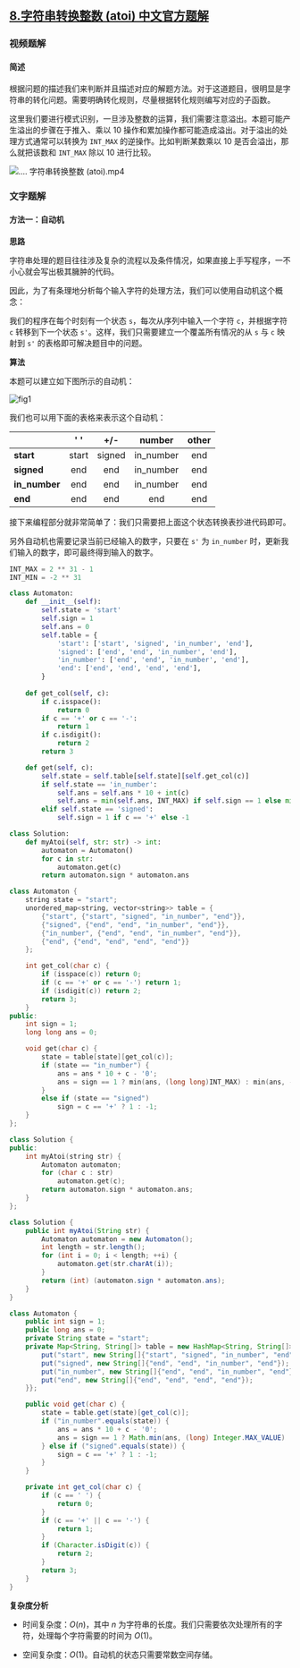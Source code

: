 ## [8.字符串转换整数 (atoi) 中文官方题解](https://leetcode.cn/problems/string-to-integer-atoi/solutions/100000/zi-fu-chuan-zhuan-huan-zheng-shu-atoi-by-leetcode-)
### 视频题解 
#### 简述
根据问题的描述我们来判断并且描述对应的解题方法。对于这道题目，很明显是字符串的转化问题。需要明确转化规则，尽量根据转化规则编写对应的子函数。

这里我们要进行模式识别，一旦涉及整数的运算，我们需要注意溢出。本题可能产生溢出的步骤在于推入、乘以 $10$ 操作和累加操作都可能造成溢出。对于溢出的处理方式通常可以转换为 `INT_MAX` 的逆操作。比如判断某数乘以 $10$ 是否会溢出，那么就把该数和 `INT_MAX` 除以 $10$ 进行比较。

![.... 字符串转换整数 (atoi).mp4](3c712e6e-fcf7-4953-9401-bd1d5c2b9cb8)

### 文字题解
#### 方法一：自动机

**思路**

字符串处理的题目往往涉及复杂的流程以及条件情况，如果直接上手写程序，一不小心就会写出极其臃肿的代码。

因此，为了有条理地分析每个输入字符的处理方法，我们可以使用自动机这个概念：

我们的程序在每个时刻有一个状态 `s`，每次从序列中输入一个字符 `c`，并根据字符 `c` 转移到下一个状态 `s'`。这样，我们只需要建立一个覆盖所有情况的从 `s` 与 `c` 映射到 `s'` 的表格即可解决题目中的问题。

**算法**

本题可以建立如下图所示的自动机：

![fig1](https://assets.leetcode-cn.com/solution-static/8/fig1.png)

我们也可以用下面的表格来表示这个自动机：

|  | ' ' | +/- | number | other |
|-----------|:-----:|:------:|:---------:|:-----:|
| **start** | start | signed | in_number | end |
| **signed** | end | end | in_number | end |
| **in_number** | end | end | in_number | end |
| **end** | end | end | end | end |

接下来编程部分就非常简单了：我们只需要把上面这个状态转换表抄进代码即可。

另外自动机也需要记录当前已经输入的数字，只要在 `s'` 为 `in_number` 时，更新我们输入的数字，即可最终得到输入的数字。

```Python [sol1-Python3]
INT_MAX = 2 ** 31 - 1
INT_MIN = -2 ** 31

class Automaton:
    def __init__(self):
        self.state = 'start'
        self.sign = 1
        self.ans = 0
        self.table = {
            'start': ['start', 'signed', 'in_number', 'end'],
            'signed': ['end', 'end', 'in_number', 'end'],
            'in_number': ['end', 'end', 'in_number', 'end'],
            'end': ['end', 'end', 'end', 'end'],
        }
        
    def get_col(self, c):
        if c.isspace():
            return 0
        if c == '+' or c == '-':
            return 1
        if c.isdigit():
            return 2
        return 3

    def get(self, c):
        self.state = self.table[self.state][self.get_col(c)]
        if self.state == 'in_number':
            self.ans = self.ans * 10 + int(c)
            self.ans = min(self.ans, INT_MAX) if self.sign == 1 else min(self.ans, -INT_MIN)
        elif self.state == 'signed':
            self.sign = 1 if c == '+' else -1

class Solution:
    def myAtoi(self, str: str) -> int:
        automaton = Automaton()
        for c in str:
            automaton.get(c)
        return automaton.sign * automaton.ans
```
```C++ [sol1-C++]
class Automaton {
    string state = "start";
    unordered_map<string, vector<string>> table = {
        {"start", {"start", "signed", "in_number", "end"}},
        {"signed", {"end", "end", "in_number", "end"}},
        {"in_number", {"end", "end", "in_number", "end"}},
        {"end", {"end", "end", "end", "end"}}
    };

    int get_col(char c) {
        if (isspace(c)) return 0;
        if (c == '+' or c == '-') return 1;
        if (isdigit(c)) return 2;
        return 3;
    }
public:
    int sign = 1;
    long long ans = 0;

    void get(char c) {
        state = table[state][get_col(c)];
        if (state == "in_number") {
            ans = ans * 10 + c - '0';
            ans = sign == 1 ? min(ans, (long long)INT_MAX) : min(ans, -(long long)INT_MIN);
        }
        else if (state == "signed")
            sign = c == '+' ? 1 : -1;
    }
};

class Solution {
public:
    int myAtoi(string str) {
        Automaton automaton;
        for (char c : str)
            automaton.get(c);
        return automaton.sign * automaton.ans;
    }
};
```
```Java [sol1-Java]
class Solution {
    public int myAtoi(String str) {
        Automaton automaton = new Automaton();
        int length = str.length();
        for (int i = 0; i < length; ++i) {
            automaton.get(str.charAt(i));
        }
        return (int) (automaton.sign * automaton.ans);
    }
}

class Automaton {
    public int sign = 1;
    public long ans = 0;
    private String state = "start";
    private Map<String, String[]> table = new HashMap<String, String[]>() {{
        put("start", new String[]{"start", "signed", "in_number", "end"});
        put("signed", new String[]{"end", "end", "in_number", "end"});
        put("in_number", new String[]{"end", "end", "in_number", "end"});
        put("end", new String[]{"end", "end", "end", "end"});
    }};

    public void get(char c) {
        state = table.get(state)[get_col(c)];
        if ("in_number".equals(state)) {
            ans = ans * 10 + c - '0';
            ans = sign == 1 ? Math.min(ans, (long) Integer.MAX_VALUE) : Math.min(ans, -(long) Integer.MIN_VALUE);
        } else if ("signed".equals(state)) {
            sign = c == '+' ? 1 : -1;
        }
    }

    private int get_col(char c) {
        if (c == ' ') {
            return 0;
        }
        if (c == '+' || c == '-') {
            return 1;
        }
        if (Character.isDigit(c)) {
            return 2;
        }
        return 3;
    }
}
```

**复杂度分析**

* 时间复杂度：$O(n)$，其中 $n$ 为字符串的长度。我们只需要依次处理所有的字符，处理每个字符需要的时间为 $O(1)$。

* 空间复杂度：$O(1)$。自动机的状态只需要常数空间存储。